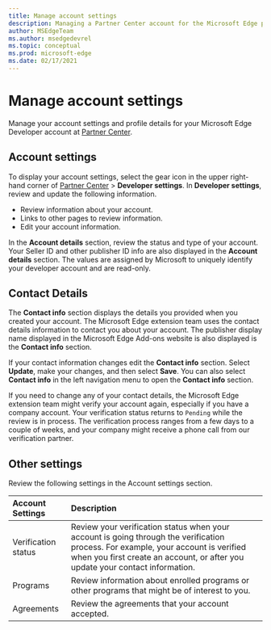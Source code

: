 ```yaml
---
title: Manage account settings
description: Managing a Partner Center account for the Microsoft Edge program.
author: MSEdgeTeam
ms.author: msedgedevrel
ms.topic: conceptual
ms.prod: microsoft-edge
ms.date: 02/17/2021
---
```

# Manage account settings

Manage your account settings and profile details for your Microsoft Edge Developer account at [Partner Center](https://partner.microsoft.com/dashboard/microsoftedge/public/login?ref=dd).


<!-- ====================================================================== -->
## Account settings

To display your account settings, select the gear icon in the upper right-hand corner of [Partner Center](https://partner.microsoft.com/dashboard/microsoftedge/public/login?ref=dd) > **Developer settings**.  In **Developer settings**, review and update the following information.

*   Review information about your account.
*   Links to other pages to review information.
*   Edit your account information.

In the **Account details** section, review the status and type of your account.  Your Seller ID and other publisher ID info are also displayed in the **Account details** section.  The values are assigned by Microsoft to uniquely identify your developer account and are read-only.


<!-- ====================================================================== -->
## Contact Details

The **Contact info** section displays the details you provided when you created your account.  The Microsoft Edge extension team uses the contact details information to contact you about your account.  The publisher display name displayed in the Microsoft Edge Add-ons website is also displayed is the **Contact info** section.

If your contact information changes edit the **Contact info** section.  Select **Update**, make your changes, and then select **Save**.  You can also select **Contact info** in the left navigation menu to open the **Contact info** section.

If you need to change any of your contact details, the Microsoft Edge extension team might verify your account again, especially if you have a company account.  Your verification status returns to `Pending` while the review is in process.  The verification process ranges from a few days to a couple of weeks, and your company might receive a phone call from our verification partner.


<!-- ====================================================================== -->
## Other settings

Review the following settings in the Account settings section.

| Account Settings | Description |
|:--- |:--- |
| Verification status | Review your verification status when your account is going through the verification process.  For example, your account is verified when you first create an account, or after you update your contact information. |
| Programs | Review information about enrolled programs or other programs that might be of interest to you. |
| Agreements | Review the agreements that your account accepted. |
